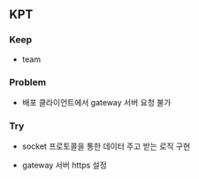 ## KPT

### Keep

- team

### Problem
- 배포 클라이언트에서 gateway 서버 요청 불가

### Try
- socket 프로토콜을 통한 데이터 주고 받는 로직 구현

- gateway 서버 https 설정
